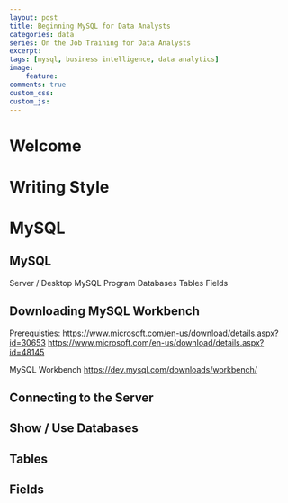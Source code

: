 ```yaml
---
layout: post
title: Beginning MySQL for Data Analysts
categories: data
series: On the Job Training for Data Analysts
excerpt:
tags: [mysql, business intelligence, data analytics]
image: 
    feature: 
comments: true
custom_css:
custom_js: 
---
```


# Welcome

# Writing Style

# MySQL
## MySQL
Server / Desktop
MySQL Program
Databases
Tables
Fields
## Downloading MySQL Workbench
Prerequisties:
https://www.microsoft.com/en-us/download/details.aspx?id=30653
https://www.microsoft.com/en-us/download/details.aspx?id=48145

MySQL Workbench
https://dev.mysql.com/downloads/workbench/

## Connecting to the Server
## Show / Use Databases
## Tables
## Fields